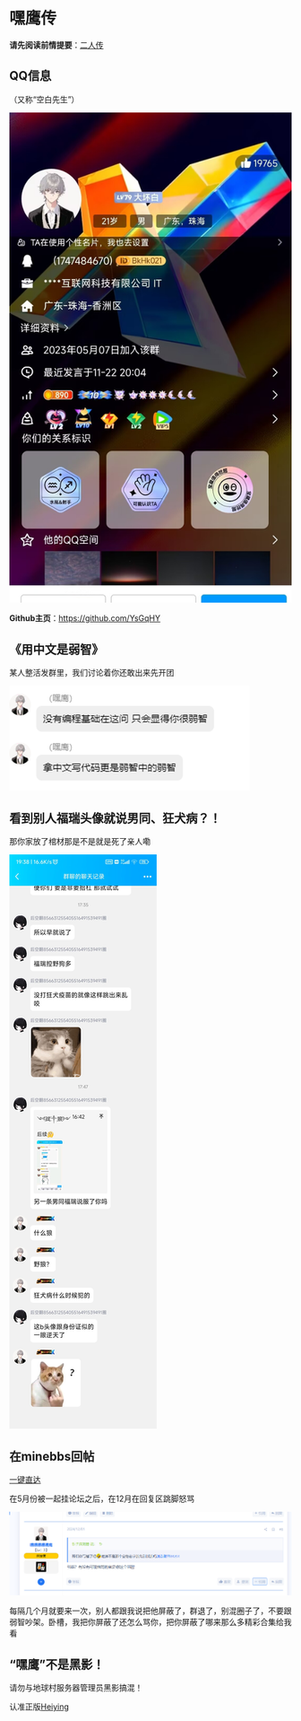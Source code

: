 # 嘿鹰传



**请先阅读前情提要**：[二人传](https://lezi.earthvillage.top/article/%E4%BA%8C%E4%BA%BA%E4%BC%A0)

## QQ信息

（又称“空白先生”）

![](/others/嘿鹰/kg1.jpg)

**Github主页**：https://github.com/YsGqHY

## 《用中文是弱智》

某人整活发群里，我们讨论着你还敢出来先开团

![](/others/嘿鹰/kg2.png)

## 看到别人福瑞头像就说男同、狂犬病？！

那你家放了棺材那是不是就是死了亲人嘞

![](/others/嘿鹰/反furry2.jpg)

## 在minebbs回帖

[一键直达](https://www.minebbs.com/threads/26441/post-174613)

在5月份被一起挂论坛之后，在12月在回复区跳脚怒骂

![](/others/嘿鹰/kg3-minebbs.png)

每隔几个月就要来一次，别人都跟我说把他屏蔽了，群退了，别混圈子了，不要跟弱智吵架。卧槽，我把你屏蔽了还怎么骂你，把你屏蔽了哪来那么多精彩合集给我看

## “嘿鹰”不是黑影！

请勿与地球村服务器管理员黑影搞混！

认准正版[Heiying](https://space.bilibili.com/3493275593869729)

